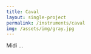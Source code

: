 ```yaml
---
title: Caval
layout: single-project
permalink: /instruments/caval
img: /assets/img/gray.jpg
---
```

Midi ...